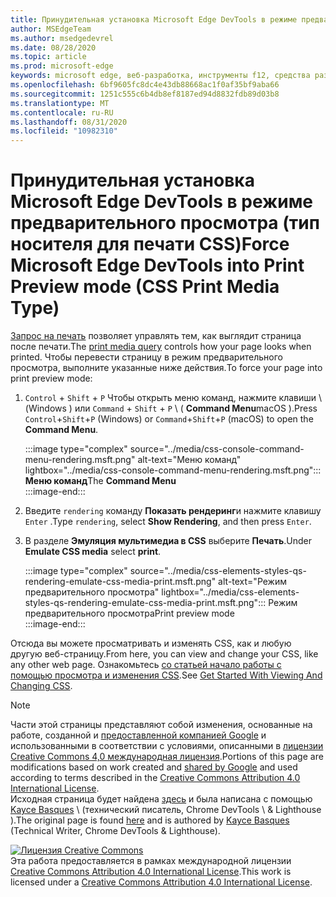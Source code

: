 ```yaml
---
title: Принудительная установка Microsoft Edge DevTools в режиме предварительного просмотра (тип носителя для печати CSS)
author: MSEdgeTeam
ms.author: msedgedevrel
ms.date: 08/28/2020
ms.topic: article
ms.prod: microsoft-edge
keywords: microsoft edge, веб-разработка, инструменты f12, средства разработчика
ms.openlocfilehash: 6bf9605fc8dc4e43db88668ac1f0af35bf9aba66
ms.sourcegitcommit: 1251c555c6b4db8ef8187ed94d8832fdb89d03b8
ms.translationtype: MT
ms.contentlocale: ru-RU
ms.lasthandoff: 08/31/2020
ms.locfileid: "10982310"
---
```

<!-- Copyright Kayce Basques 

   Licensed under the Apache License, Version 2.0 (the "License");
   you may not use this file except in compliance with the License.
   You may obtain a copy of the License at

       https://www.apache.org/licenses/LICENSE-2.0

   Unless required by applicable law or agreed to in writing, software
   distributed under the License is distributed on an "AS IS" BASIS,
   WITHOUT WARRANTIES OR CONDITIONS OF ANY KIND, either express or implied.
   See the License for the specific language governing permissions and
   limitations under the License.  -->





# <span data-ttu-id="3d049-103">Принудительная установка Microsoft Edge DevTools в режиме предварительного просмотра (тип носителя для печати CSS)</span><span class="sxs-lookup"><span data-stu-id="3d049-103">Force Microsoft Edge DevTools into Print Preview mode (CSS Print Media Type)</span></span>   



<span data-ttu-id="3d049-104">[Запрос на печать][MDNUsingMediaQueries] позволяет управлять тем, как выглядит страница после печати.</span><span class="sxs-lookup"><span data-stu-id="3d049-104">The [print media query][MDNUsingMediaQueries] controls how your page looks when printed.</span></span>  <span data-ttu-id="3d049-105">Чтобы перевести страницу в режим предварительного просмотра, выполните указанные ниже действия.</span><span class="sxs-lookup"><span data-stu-id="3d049-105">To force your page into print preview mode:</span></span>  

1.  <span data-ttu-id="3d049-106">`Control` + `Shift` + `P` Чтобы открыть меню команд, нажмите клавиши \ (Windows \) или `Command` + `Shift` + `P` \ ( **Command Menu**macOS \).</span><span class="sxs-lookup"><span data-stu-id="3d049-106">Press `Control`+`Shift`+`P` \(Windows\) or `Command`+`Shift`+`P` \(macOS\) to open the **Command Menu**.</span></span>  
    
    :::image type="complex" source="../media/css-console-command-menu-rendering.msft.png" alt-text="Меню команд" lightbox="../media/css-console-command-menu-rendering.msft.png":::
       <span data-ttu-id="3d049-108">**Меню команд**</span><span class="sxs-lookup"><span data-stu-id="3d049-108">The **Command Menu**</span></span>  
    :::image-end:::  
    
1.  <span data-ttu-id="3d049-109">Введите `rendering` команду **Показать рендеринг**и нажмите клавишу `Enter` .</span><span class="sxs-lookup"><span data-stu-id="3d049-109">Type `rendering`, select **Show Rendering**, and then press `Enter`.</span></span>  
1.  <span data-ttu-id="3d049-110">В разделе **Эмуляция мультимедиа в CSS** выберите **Печать**.</span><span class="sxs-lookup"><span data-stu-id="3d049-110">Under **Emulate CSS media** select **print**.</span></span>  
    
    :::image type="complex" source="../media/css-elements-styles-qs-rendering-emulate-css-media-print.msft.png" alt-text="Режим предварительного просмотра" lightbox="../media/css-elements-styles-qs-rendering-emulate-css-media-print.msft.png":::
       <span data-ttu-id="3d049-112">Режим предварительного просмотра</span><span class="sxs-lookup"><span data-stu-id="3d049-112">Print preview mode</span></span>  
    :::image-end:::  
    
<span data-ttu-id="3d049-113">Отсюда вы можете просматривать и изменять CSS, как и любую другую веб-страницу.</span><span class="sxs-lookup"><span data-stu-id="3d049-113">From here, you can view and change your CSS, like any other web page.</span></span>  <span data-ttu-id="3d049-114">Ознакомьтесь [со статьей начало работы с помощью просмотра и изменения CSS][DevToolsCSSGetStarted].</span><span class="sxs-lookup"><span data-stu-id="3d049-114">See [Get Started With Viewing And Changing CSS][DevToolsCSSGetStarted].</span></span>  

<!--  
 


-->  

<!-- links -->  

[MicrosoftEdgeDevTools]: ../../devtools-guide-chromium.md "Инструменты разработчика Microsoft EDGE (Chromium) | Документы Microsoft"  
[DevToolsCSSGetStarted]: ./index.md "Начало просмотра и изменения CSS | Документы Microsoft"  

[MDNUsingMediaQueries]: https://developer.mozilla.org/docs/Web/CSS/Media_Queries/Using_media_queries "Использование мультимедийных запросов | MDN"  

> [!NOTE]
> <span data-ttu-id="3d049-118">Части этой страницы представляют собой изменения, основанные на работе, созданной и [предоставленной компанией Google][GoogleSitePolicies] и использованными в соответствии с условиями, описанными в [лицензии Creative Commons 4,0 международная лицензия][CCA4IL].</span><span class="sxs-lookup"><span data-stu-id="3d049-118">Portions of this page are modifications based on work created and [shared by Google][GoogleSitePolicies] and used according to terms described in the [Creative Commons Attribution 4.0 International License][CCA4IL].</span></span>  
> <span data-ttu-id="3d049-119">Исходная страница будет найдена [здесь](https://developers.google.com/web/tools/chrome-devtools/css/print-preview) и была написана с помощью [Kayce Basques][KayceBasques] \ (технический писатель, Chrome DevTools \ & Lighthouse \).</span><span class="sxs-lookup"><span data-stu-id="3d049-119">The original page is found [here](https://developers.google.com/web/tools/chrome-devtools/css/print-preview) and is authored by [Kayce Basques][KayceBasques] \(Technical Writer, Chrome DevTools \& Lighthouse\).</span></span>  

[![Лицензия Creative Commons][CCby4Image]][CCA4IL]  
<span data-ttu-id="3d049-121">Эта работа предоставляется в рамках международной лицензии [Creative Commons Attribution 4.0 International License][CCA4IL].</span><span class="sxs-lookup"><span data-stu-id="3d049-121">This work is licensed under a [Creative Commons Attribution 4.0 International License][CCA4IL].</span></span>  

[CCA4IL]: https://creativecommons.org/licenses/by/4.0  
[CCby4Image]: https://i.creativecommons.org/l/by/4.0/88x31.png  
[GoogleSitePolicies]: https://developers.google.com/terms/site-policies  
[KayceBasques]: https://developers.google.com/web/resources/contributors/kaycebasques  
